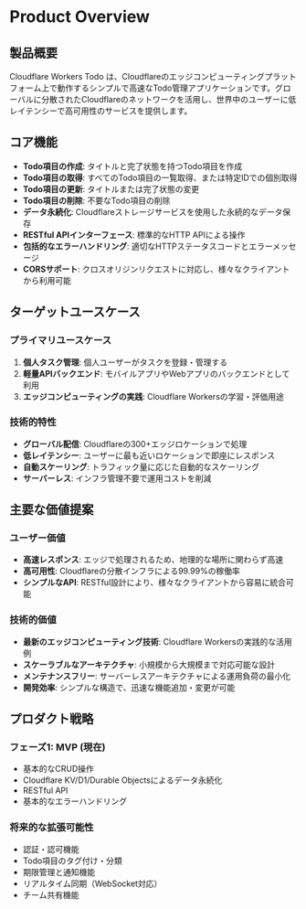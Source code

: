 # Product Overview

## 製品概要

Cloudflare Workers Todo は、Cloudflareのエッジコンピューティングプラットフォーム上で動作するシンプルで高速なTodo管理アプリケーションです。グローバルに分散されたCloudflareのネットワークを活用し、世界中のユーザーに低レイテンシーで高可用性のサービスを提供します。

## コア機能

- **Todo項目の作成**: タイトルと完了状態を持つTodo項目を作成
- **Todo項目の取得**: すべてのTodo項目の一覧取得、または特定IDでの個別取得
- **Todo項目の更新**: タイトルまたは完了状態の変更
- **Todo項目の削除**: 不要なTodo項目の削除
- **データ永続化**: Cloudflareストレージサービスを使用した永続的なデータ保存
- **RESTful APIインターフェース**: 標準的なHTTP APIによる操作
- **包括的なエラーハンドリング**: 適切なHTTPステータスコードとエラーメッセージ
- **CORSサポート**: クロスオリジンリクエストに対応し、様々なクライアントから利用可能

## ターゲットユースケース

### プライマリユースケース
1. **個人タスク管理**: 個人ユーザーがタスクを登録・管理する
2. **軽量APIバックエンド**: モバイルアプリやWebアプリのバックエンドとして利用
3. **エッジコンピューティングの実践**: Cloudflare Workersの学習・評価用途

### 技術的特性
- **グローバル配信**: Cloudflareの300+エッジロケーションで処理
- **低レイテンシー**: ユーザーに最も近いロケーションで即座にレスポンス
- **自動スケーリング**: トラフィック量に応じた自動的なスケーリング
- **サーバーレス**: インフラ管理不要で運用コストを削減

## 主要な価値提案

### ユーザー価値
- **高速レスポンス**: エッジで処理されるため、地理的な場所に関わらず高速
- **高可用性**: Cloudflareの分散インフラによる99.99%の稼働率
- **シンプルなAPI**: RESTful設計により、様々なクライアントから容易に統合可能

### 技術的価値
- **最新のエッジコンピューティング技術**: Cloudflare Workersの実践的な活用例
- **スケーラブルなアーキテクチャ**: 小規模から大規模まで対応可能な設計
- **メンテナンスフリー**: サーバーレスアーキテクチャによる運用負荷の最小化
- **開発効率**: シンプルな構造で、迅速な機能追加・変更が可能

## プロダクト戦略

### フェーズ1: MVP (現在)
- 基本的なCRUD操作
- Cloudflare KV/D1/Durable Objectsによるデータ永続化
- RESTful API
- 基本的なエラーハンドリング

### 将来的な拡張可能性
- 認証・認可機能
- Todo項目のタグ付け・分類
- 期限管理と通知機能
- リアルタイム同期（WebSocket対応）
- チーム共有機能
